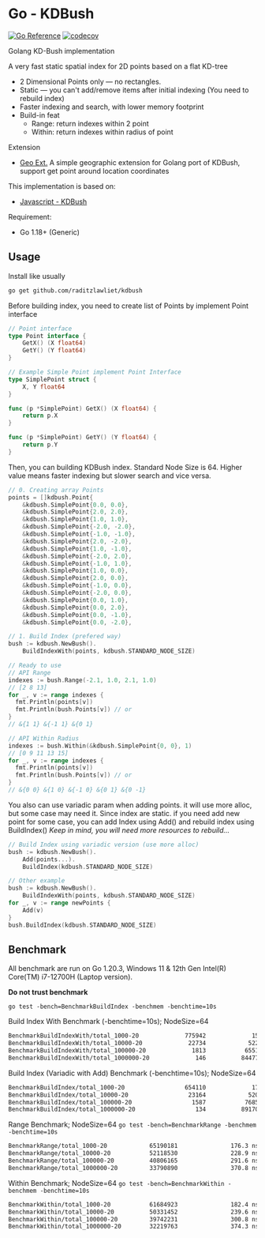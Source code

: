# Go - KDBush

[![Go Reference](https://pkg.go.dev/badge/github.com/raditzlawliet/kdbush.svg)](https://pkg.go.dev/github.com/raditzlawliet/kdbush)
[![codecov](https://codecov.io/gh/raditzlawliet/kdbush/graph/badge.svg?token=0H3J4MQK59)](https://codecov.io/gh/raditzlawliet/kdbush)

Golang KD-Bush implementation

A very fast static spatial index for 2D points based on a flat KD-tree

- 2 Dimensional Points only — no rectangles.
- Static — you can't add/remove items after initial indexing (You need to rebuild index)
- Faster indexing and search, with lower memory footprint
- Build-in feat
  - Range: return indexes within 2 point
  - Within: return indexes within radius of point

Extension

- [Geo Ext.](https://github.com/raditzlawliet/kdbush/geo) A simple geographic extension for Golang port of KDBush, support get point around location coordinates

This implementation is based on:

- [Javascript - KDBush](https://github.com/mourner/kdbush)

Requirement:

- Go 1.18+ (Generic)

## Usage

Install like usually

```sh
go get github.com/raditzlawliet/kdbush
```

Before building index, you need to create list of Points by implement Point interface

```go
// Point interface
type Point interface {
	GetX() (X float64)
	GetY() (Y float64)
}

// Example Simple Point implement Point Interface
type SimplePoint struct {
	X, Y float64
}

func (p *SimplePoint) GetX() (X float64) {
	return p.X
}

func (p *SimplePoint) GetY() (Y float64) {
	return p.Y
}
```

Then, you can building KDBush index.
Standard Node Size is 64. Higher value means faster indexing but slower search and vice versa.

```go
// 0. Creating array Points
points = []kdbush.Point{
    &kdbush.SimplePoint{0.0, 0.0},
    &kdbush.SimplePoint{2.0, 2.0},
    &kdbush.SimplePoint{1.0, 1.0},
    &kdbush.SimplePoint{-2.0, -2.0},
    &kdbush.SimplePoint{-1.0, -1.0},
    &kdbush.SimplePoint{2.0, -2.0},
    &kdbush.SimplePoint{1.0, -1.0},
    &kdbush.SimplePoint{-2.0, 2.0},
    &kdbush.SimplePoint{-1.0, 1.0},
    &kdbush.SimplePoint{1.0, 0.0},
    &kdbush.SimplePoint{2.0, 0.0},
    &kdbush.SimplePoint{-1.0, 0.0},
    &kdbush.SimplePoint{-2.0, 0.0},
    &kdbush.SimplePoint{0.0, 1.0},
    &kdbush.SimplePoint{0.0, 2.0},
    &kdbush.SimplePoint{0.0, -1.0},
    &kdbush.SimplePoint{0.0, -2.0},

// 1. Build Index (prefered way)
bush := kdbush.NewBush().
    BuildIndexWith(points, kdbush.STANDARD_NODE_SIZE)

// Ready to use
// API Range
indexes := bush.Range(-2.1, 1.0, 2.1, 1.0)
// [2 8 13]
for _, v := range indexes {
  fmt.Println(points[v])
  fmt.Println(bush.Points[v]) // or
}
// &{1 1} &{-1 1} &{0 1}

// API Within Radius
indexes := bush.Within(&kdbush.SimplePoint{0, 0}, 1)
// [0 9 11 13 15]
for _, v := range indexes {
  fmt.Println(points[v])
  fmt.Println(bush.Points[v]) // or
}
// &{0 0} &{1 0} &{-1 0} &{0 1} &{0 -1}

```

You also can use variadic param when adding points. it will use more alloc, but some case may need it.
Since index are static. if you need add new point for some case, you can add Index using Add() and rebuild index using BuildIndex()
_Keep in mind, you will need more resources to rebuild..._

```go
// Build Index using variadic version (use more alloc)
bush := kdbush.NewBush().
    Add(points...).
    BuildIndex(kdbush.STANDARD_NODE_SIZE)

// Other example
bush := kdbush.NewBush().
    BuildIndexWith(points, kdbush.STANDARD_NODE_SIZE)
for _, v := range newPoints {
    Add(v)
}
bush.BuildIndex(kdbush.STANDARD_NODE_SIZE)
```

## Benchmark

All benchmark are run on Go 1.20.3, Windows 11 & 12th Gen Intel(R) Core(TM) i7-12700H (Laptop version).

**Do not trust benchmark**

`go test -bench=BenchmarkBuildIndex -benchmem -benchtime=10s`

Build Index With Benchmark (-benchtime=10s); NodeSize=64

```sh
BenchmarkBuildIndexWith/total_1000-20             775942             15443 ns/op           24576 B/op          2 allocs/op
BenchmarkBuildIndexWith/total_10000-20             22734            522197 ns/op          245760 B/op          2 allocs/op
BenchmarkBuildIndexWith/total_100000-20             1813           6551473 ns/op         2408448 B/op          2 allocs/op
BenchmarkBuildIndexWith/total_1000000-20             146          84477151 ns/op        24010752 B/op          2 allocs/op
```

Build Index (Variadic with Add) Benchmark (-benchtime=10s); NodeSize=64

```sh
BenchmarkBuildIndex/total_1000-20                 654110             17228 ns/op           40960 B/op          3 allocs/op
BenchmarkBuildIndex/total_10000-20                 23164            520225 ns/op          409600 B/op          3 allocs/op
BenchmarkBuildIndex/total_100000-20                 1587           7685670 ns/op         4014080 B/op          3 allocs/op
BenchmarkBuildIndex/total_1000000-20                 134          89170069 ns/op        40017920 B/op          3 allocs/op
```

Range Benchmark; NodeSize=64
`go test -bench=BenchmarkRange -benchmem -benchtime=10s`

```sh
BenchmarkRange/total_1000-20            65190181               176.3 ns/op           120 B/op          5 allocs/op
BenchmarkRange/total_10000-20           52118530               228.9 ns/op           216 B/op          9 allocs/op
BenchmarkRange/total_100000-20          40806165               291.6 ns/op           288 B/op         12 allocs/op
BenchmarkRange/total_1000000-20         33790890               370.8 ns/op           360 B/op         15 allocs/op
```

Within Benchmark; NodeSize=64
`go test -bench=BenchmarkWithin -benchmem -benchtime=10s`

```sh
BenchmarkWithin/total_1000-20           61684923               182.4 ns/op           136 B/op          6 allocs/op
BenchmarkWithin/total_10000-20          50331452               239.6 ns/op           232 B/op         10 allocs/op
BenchmarkWithin/total_100000-20         39742231               300.8 ns/op           304 B/op         13 allocs/op
BenchmarkWithin/total_1000000-20        32219763               374.3 ns/op           376 B/op         16 allocs/op
```
